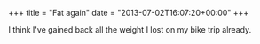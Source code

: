 +++
title = "Fat again"
date = "2013-07-02T16:07:20+00:00"
+++

I think I've gained back all the weight I lost on my bike trip already.
			